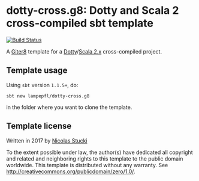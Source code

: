 dotty-cross.g8: Dotty and Scala 2 cross-compiled sbt template
=================
[![Build Status](https://travis-ci.org/lampepfl/dotty-cross.g8.svg?branch=master)](https://travis-ci.org/lampepfl/dotty-cross.g8/)

A [Giter8][g8] template for a [Dotty]/[Scala 2.x] cross-compiled project.

Template usage
--------------
Using `sbt` version `1.1.5+`, do:
```
sbt new lampepfl/dotty-cross.g8
```
in the folder where you want to clone the template.

Template license
----------------
Written in 2017 by [Nicolas Stucki]

To the extent possible under law, the author(s) have dedicated all copyright and related
and neighboring rights to this template to the public domain worldwide.
This template is distributed without any warranty. See <http://creativecommons.org/publicdomain/zero/1.0/>.

[g8]: http://www.foundweekends.org/giter8/
[Dotty]: http://dotty.epfl.ch/
[Scala 2.x]: https://www.scala-lang.org/
[Nicolas Stucki]: https://github.com/nicolasstucki
